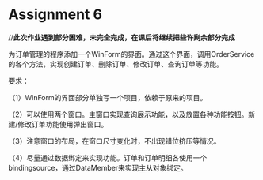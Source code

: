 # Assignment 6
//**此次作业遇到部分困难，未完全完成，在课后将继续把些许剩余部分完成**

为订单管理的程序添加一个WinForm的界面。通过这个界面，调用OrderService的各个方法，实现创建订单、删除订单、修改订单、查询订单等功能。

要求：

（1）WinForm的界面部分单独写一个项目，依赖于原来的项目。

（2）可以使用两个窗口。主窗口实现查询展示功能，以及放置各种功能按钮。新建/修改订单功能使用弹出窗口。

（3）注意窗口的布局，在窗口尺寸变化时，不出现错位挤压等情况。

（4）尽量通过数据绑定来实现功能。订单和订单明细各使用一个bindingsource，通过DataMember来实现主从对象绑定。
